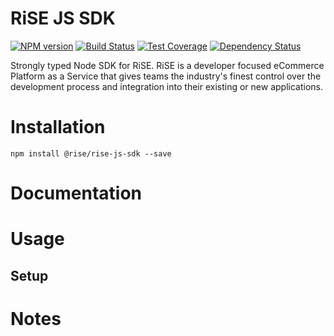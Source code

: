# RiSE JS SDK

[![NPM version][npm-image]][npm-url]
[![Build Status][ci-image]][ci-url]
[![Test Coverage][coverage-image]][coverage-url]
[![Dependency Status][daviddm-image]][daviddm-url]

Strongly typed Node SDK for RiSE. RiSE is a developer focused eCommerce Platform as a Service that gives teams the industry's finest control over the development process and integration into their existing or new applications.

# Installation

```
npm install @rise/rise-js-sdk --save
```

# Documentation

# Usage

## Setup

# Notes


[npm-image]: https://img.shields.io/npm/v/@rise/rise-sdk-js.svg?style=flat-square
[npm-url]: https://npmjs.org/package/@rise/rise-sdk-js
[ci-image]: https://img.shields.io/circleci/project/github/rise-app/rise-sdk-js/master.svg
[ci-url]: https://circleci.com/gh/rise-app/rise-sdk-js/tree/master
[daviddm-image]: http://img.shields.io/david/rise-app/rise-sdk-js.svg?style=flat-square
[daviddm-url]: https://david-dm.org/rise-app/rise-sdk-js
[coverage-image]: https://img.shields.io/codeclimate/coverage/github/rise-app/rise-sdk-js.svg?style=flat-square
[coverage-url]: https://codeclimate.com/github/rise-app/rise-sdk-js/coverage
